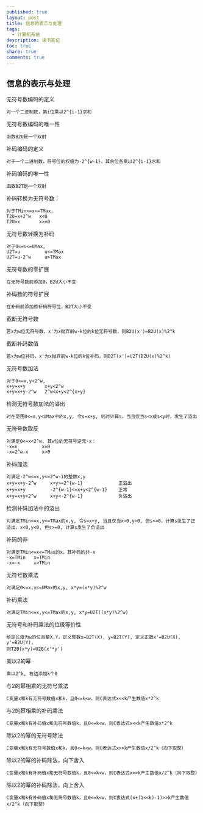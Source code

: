 ```yaml
---
published: true
layout: post
title: 信息的表示与处理
tags:
  - 计算机系统
description: 读书笔记
toc: true
share: true
comments: true
---
```


## 信息的表示与处理

无符号数编码的定义

	对一个二进制数，第i位乘以2^{i-1}求和

无符号数编码的唯一性

	函数B2U是一个双射

补码编码的定义

	对于一个二进制数，符号位的权值为-2^{w-1}，其余位各乘以2^{i-1}求和

补码编码的唯一性

	函数B2T是一个双射

补码转换为无符号数：

	对于TMin<=x<=TMax，
    T2U=x+2^w   x<0
    T2U=x       x>=0
    
无符号数转换为补码

	对于0<=u<=UMax,
    U2T=u         u<=TMax
    U2T=u-2^w     u>TMax
    
无符号数的零扩展

	在无符号数前添加0，B2U大小不变

补码数的符号扩展

	在补码前添加原补码符号位，B2T大小不变
    
截断无符号数

	若x为w位无符号数，x'为x抛弃前w-k位的k位无符号数，则B2U(x')=B2U(x)%2^k

截断补码数值

	若x为w位补码，x'为x抛弃前w-k位的k位补码，则B2T(x')=U2T(B2U(x)%2^k)

无符号数加法

	对于0<=x,y<2^w,
    x+y=x+y       x+y<2^w
    x+y=x+y-2^w   2^w<x+y<2^{x+y}

检测无符号数加法的溢出

	对在范围0<=x,y<UMax中的x,y, 令s=x+y, 则对计算s，当且仅当s<x或s<y时，发生了溢出

无符号数取反

	对满足0<=x<2^w, 其w位的无符号逆元-x：
    -x=x         x=0
    -x=2^w-x     x>0

补码加法

	对满足-2^w<=x,y<=2^w-1的整数x,y
    x+y=x+y-2^w     x+y>=2^{w-1}             正溢出
    x+y=x+y         -2^{w-1}<=x+y<2^{w-1}    正常
    x+y=x+y+2^w     x+y<-2^{w-1}             负溢出

检测补码加法中的溢出

	对满足TMin<=x,y<=TMax的x,y, 令s=x+y, 当且仅当x>0,y>0, 但s<=0，计算s发生了正溢出，x<0,y<0, 但s>=0, 计算s发生了负溢出

补码的非

	对满足TMin<=x<=TMax的x，其补码的非-x
    -x=TMin   x=TMin
    -x=-x     x>TMin

无符号数乘法

	对满足0<=x,y<=UMax的x,y, x*y=(x*y)%2^w
 
补码乘法

	对满足TMin<=x,y<=TMax的x,y, x*y=U2T((x*y)%2^w)

无符号和补码乘法的位级等价性

	给定长度为w的位向量X,Y，定义整数x=B2T(X), y=B2T(Y), 定义正数x'=B2U(X), y'=B2U(Y),
    则T2B(x*y)=U2B(x'*y')

乘以2的幂

	乘以2^k, 右边添加k个0

与2的幂相乘的无符号乘法

	C变量x和k有无符号数值x和k，且0<=k<w，则C表达式x<<k产生数值x*2^k
    
与2的幂相乘的补码乘法

	C变量x和k有补码值x和无符号数值k，且0<=k<w，则C表达式x<<k产生数值x*2^k
    
除以2的幂的无符号除法

	C变量x和k有无符号数值x和k，且0<=k<w，则C表达式x>>k产生数值x/2^k（向下取整）

除以2的幂的补码除法，向下舍入

	C变量x和k有补码值x和无符号数值k，且0<=k<w，则C表达式x>>k产生数值x/2^k（向下取整）
    
除以2的幂的补码除法，向上舍入

	C变量x和k有补码值x和无符号数值k，且0<=k<w，则C表达式(x+(1<<k)-1)>>k产生数值x/2^k（向下取整）